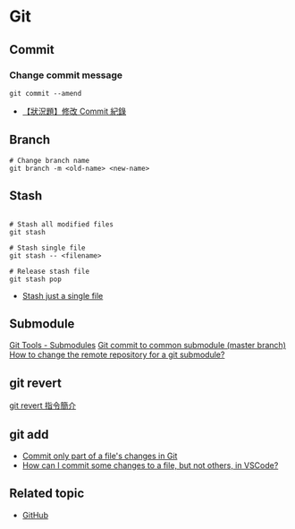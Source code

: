 # Git

## Commit 

### Change commit message

```shell
git commit --amend
```

- [【狀況題】修改 Commit 紀錄](https://gitbook.tw/chapters/using-git/amend-commit1)

## Branch

```shell
# Change branch name
git branch -m <old-name> <new-name>
```

## Stash

```shell

# Stash all modified files
git stash

# Stash single file
git stash -- <filename>

# Release stash file
git stash pop
```

- [Stash just a single file](https://stackoverflow.com/questions/12420924/stash-just-a-single-file)

## Submodule

[Git Tools - Submodules](https://git-scm.com/book/en/v2/Git-Tools-Submodules)
[Git commit to common submodule (master branch)](https://stackoverflow.com/questions/3590400/git-commit-to-common-submodule-master-branch)
[How to change the remote repository for a git submodule?](https://stackoverflow.com/questions/913701/how-to-change-the-remote-repository-for-a-git-submodule)

## git revert

[git revert 指令簡介](https://ithelp.ithome.com.tw/articles/10187836)

## git add

- [Commit only part of a file's changes in Git](https://stackoverflow.com/questions/1085162/commit-only-part-of-a-files-changes-in-git)
- [How can I commit some changes to a file, but not others, in VSCode?](https://stackoverflow.com/questions/34730585/how-can-i-commit-some-changes-to-a-file-but-not-others-in-vscode)

## Related topic

- [GitHub](./github)
